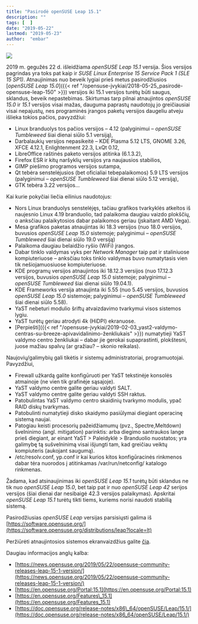 ```yaml
---
title: "Pasirodė openSUSE Leap 15.1"
description: ""
tags: [  ]
date: "2019-05-22"
lastmod: "2019-05-23"
author:  "embar"
---
```

 ![](https://en.opensuse.org/images/9/98/Leap15.1Branding.jpeg)

2019 m. gegužės 22 d. išleidžiama _openSUSE Leap 15.1_ versija. Šios versijos pagrindas yra toks pat kaip ir _SUSE Linux Enterprise 15 Service Pack 1 (SLE 15 SP1)_. Atnaujinimas nuo beveik lygiai prieš metus pasirodžiusios [_openSUSE Leap 15.0_]({{< ref "/opensuse-įvykiai/2018-05-25_pasirodė-opensuse-leap-150" >}}) versijos iki 15.1 versijos turėtų būti saugus, sklandus, beveik nepastebimas. Skirtumas tarp pilnai atnaujintos _openSUSE 15.0_ ir _15.1_ versijos visai mažas, dauguma paprastų naudotojų jo greičiausiai visai nepajustų, nes programinės įrangos paketų versijos daugeliu atveju išlieka tokios pačios, pavyzdžiui:

*   Linux branduolys tos pačios versijos – 4.12 (palyginimui – _openSUSE Tumbleweed_ šiai dienai siūlo 5.1 versiją),
*   Darbalaukių versijos nepasikeitė – KDE Plasma 5.12 LTS, GNOME 3.26, XFCE 4.12.1, Enlightenment 22.3, LxQt 0.12,
*   LibreOffice raštinės paketo versijos atitinka (6.1.3.2),
*   Firefox ESR ir kitų naršyklių versijos yra naujausios stabilios,
*   GIMP piešimo programos versijos sutampa,
*   Qt tebėra senstelėjusios (bet oficialiai tebepalaikomos) 5.9 LTS versijos (palyginimui – _openSUSE Tumbleweed_ šiai dienai siūlo 5.12 versiją),
*   GTK tebėra 3.22 versijos...

Kai kurie pokyčiai liečia eilinius naudotojus:

*   Nors Linux branduolys senstelėjęs, tačiau grafikos tvarkyklės atkeltos iš naujesnio Linux 4.19 branduolio, tad palaikoma daugiau vaizdo plokščių, o anksčiau palaikytosios dabar palaikomos geriau (įskaitant AMD Vega).
*   Mesa grafikos paketas atnaujintas iki 18.3 versijos (nuo 18.0 versijos, buvusios _openSUSE Leap 15.0_ sistemoje; palyginimui – _openSUSE Tumbleweed_ šiai dienai siūlo 19.0 versiją)
*   Palaikoma daugiau belaidžio ryšio (WiFi) įrangos.
*   Dabar tinklo valdymas vyks per _Network Manager_ taip pat ir staliniuose kompiuteriuose – anksčiau toks tinklo valdymas buvo numatytasis vien tik nešiojamuosiuose kompiuteriuose.
*   KDE programų versijos atnaujintos iki 18.12.3 versijos (nuo 17.12.3 versijos, buvusios _openSUSE Leap 15.0_ sistemoje; palyginimui – _openSUSE Tumbleweed_ šiai dienai siūlo 19.04.1).
*   KDE Frameworks versija atnaujinta iki 5.55 (nuo 5.45 versijos, buvusios _openSUSE Leap 15.0_ sistemoje; palyginimui – _openSUSE Tumbleweed_ šiai dienai siūlo 5.58).
*   YaST nebeturi modulio šriftų atvaizdavimo tvarkymui visos sistemos lygiu.
*   YaST turėtų geriau atrodyti 4k (HiDPI) ekranuose.
*   [Perpiešti]({{< ref "/opensuse-įvykiai/2019-02-03_yast2-valdymo-centras-su-breeze-apivavidalinimo-ženkliukais" >}}) numatytieji YaST valdymo centro ženkliukai – dabar jie gerokai supaprastinti, plokštesni, juose mažiau spalvų (ar gražiau? – skonio reikalas).

Naujovių/galimybių gali tikėtis ir sistemų administratoriai, programuotojai. Pavyzdžiui,

*   Firewall užkardą galite konfigūruoti per YaST tekstinėje konsolės atmainoje (ne vien tik grafinėje sąsajoje).
*   YaST valdymo centre galite geriau valdyti SALT.
*   YaST valdymo centre galite geriau valdyti SSH raktus.
*   Patobulintas YaST valdymo centro skaidinių tvarkymo modulis, ypač RAID diskų tvarkymas.
*   Patobulinti numatytieji disko skaidymo pasiūlymai diegiant operacinę sistemą naujai.
*   Patogiau keisti procesorių pažeidžiamumų (pvz., Spectre,Meltdown) švelninimo (angl. mitigation) parinktis: arba diegimo santraukos lange prieš diegiant, ar einant YaST > Paleidyklė > Branduolio nuostatos; yra galimybę tą sušvelninimą visai išjungti tam, kad greičiau veiktų kompiuteris (aukojant saugumą).
*   /etc/resolv.conf, yp.conf ir kai kurios kitos konfigūracinės rinkmenos dabar tėra nuorodos į atitinkamas /var/run/netconfig/ katalogo rinkmenas.

Žadama, kad atsinaujinimas iki _openSUSE Leap 15.1_ turėtų būti sklandus ne tik nuo _openSUSE Leap 15.0_, bet taip pat ir nuo _openSUSE Leap 42_ serijos versijos (šiai dienai dar nesibaigė 42.3 versijos palaikymas). Apskritai _openSUSE Leap 15.1_ turėtų tikti tiems, kuriems norisi naudoti stabilią sistemą.

Pasirodžiusias _openSUSE Leap_ versijas parsisiųsti galima iš [https://software.opensuse.org/](https://software.opensuse.org/distributions/leap?locale=lt)

Peržiūrėti atnaujintosios sistemos ekranvaizdžius galite [čia](https://en.opensuse.org/Portal:15.1/Screenshots).

Daugiau informacijos anglų kalba:

*   [https://news.opensuse.org/2019/05/22/opensuse-community-releases-leap-15-1-version/](https://news.opensuse.org/2019/05/22/opensuse-community-releases-leap-15-1-version/)
*   [https://en.opensuse.org/Portal:15.1](https://en.opensuse.org/Portal:15.1)
*   [https://en.opensuse.org/Features\_15.1](https://en.opensuse.org/Features_15.1)
*   [https://doc.opensuse.org/release-notes/x86\_64/openSUSE/Leap/15.1/](https://doc.opensuse.org/release-notes/x86_64/openSUSE/Leap/15.1/)
